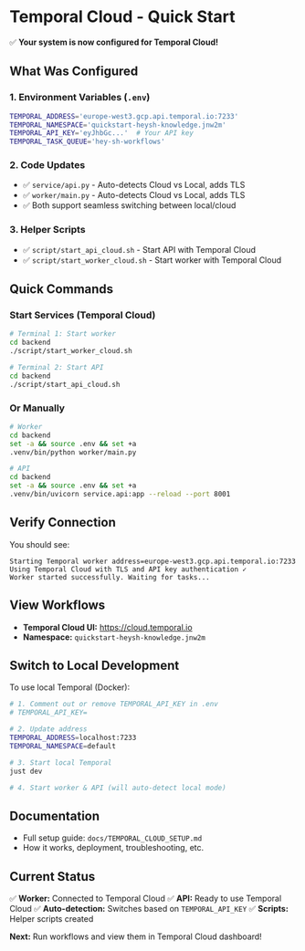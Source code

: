 # Temporal Cloud - Quick Start

✅ **Your system is now configured for Temporal Cloud!**

## What Was Configured

### 1. Environment Variables (`.env`)
```bash
TEMPORAL_ADDRESS='europe-west3.gcp.api.temporal.io:7233'
TEMPORAL_NAMESPACE='quickstart-heysh-knowledge.jnw2m'
TEMPORAL_API_KEY='eyJhbGc...'  # Your API key
TEMPORAL_TASK_QUEUE='hey-sh-workflows'
```

### 2. Code Updates
- ✅ `service/api.py` - Auto-detects Cloud vs Local, adds TLS
- ✅ `worker/main.py` - Auto-detects Cloud vs Local, adds TLS
- ✅ Both support seamless switching between local/cloud

### 3. Helper Scripts
- ✅ `script/start_api_cloud.sh` - Start API with Temporal Cloud
- ✅ `script/start_worker_cloud.sh` - Start worker with Temporal Cloud

## Quick Commands

### Start Services (Temporal Cloud)

```bash
# Terminal 1: Start worker
cd backend
./script/start_worker_cloud.sh

# Terminal 2: Start API
cd backend
./script/start_api_cloud.sh
```

### Or Manually

```bash
# Worker
cd backend
set -a && source .env && set +a
.venv/bin/python worker/main.py

# API
cd backend
set -a && source .env && set +a
.venv/bin/uvicorn service.api:app --reload --port 8001
```

## Verify Connection

You should see:
```
Starting Temporal worker address=europe-west3.gcp.api.temporal.io:7233
Using Temporal Cloud with TLS and API key authentication ✓
Worker started successfully. Waiting for tasks...
```

## View Workflows

- **Temporal Cloud UI:** https://cloud.temporal.io
- **Namespace:** `quickstart-heysh-knowledge.jnw2m`

## Switch to Local Development

To use local Temporal (Docker):

```bash
# 1. Comment out or remove TEMPORAL_API_KEY in .env
# TEMPORAL_API_KEY=

# 2. Update address
TEMPORAL_ADDRESS=localhost:7233
TEMPORAL_NAMESPACE=default

# 3. Start local Temporal
just dev

# 4. Start worker & API (will auto-detect local mode)
```

## Documentation

- Full setup guide: `docs/TEMPORAL_CLOUD_SETUP.md`
- How it works, deployment, troubleshooting, etc.

## Current Status

✅ **Worker:** Connected to Temporal Cloud
✅ **API:** Ready to use Temporal Cloud
✅ **Auto-detection:** Switches based on `TEMPORAL_API_KEY`
✅ **Scripts:** Helper scripts created

**Next:** Run workflows and view them in Temporal Cloud dashboard!
